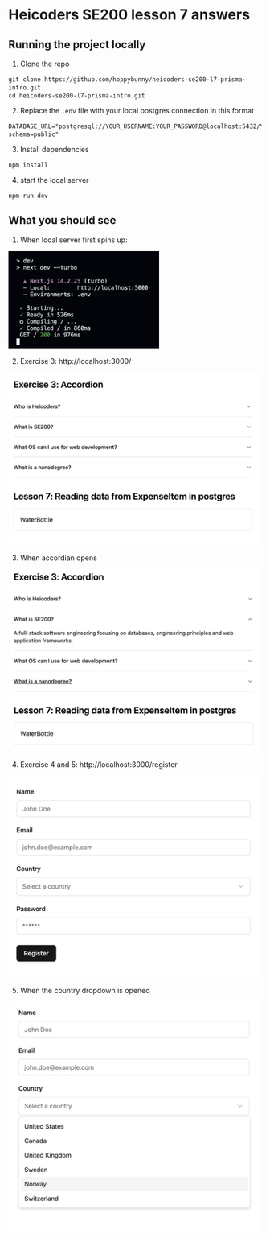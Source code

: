 # Heicoders SE200 lesson 7 answers

## Running the project locally

1. Clone the repo
```
git clone https://github.com/hoppybunny/heicoders-se200-l7-prisma-intro.git
cd heicoders-se200-l7-prisma-intro.git
```

2. Replace the `.env` file with your local postgres connection in this format
```
DATABASE_URL="postgresql://YOUR_USERNAME:YOUR_PASSWORD@localhost:5432/YOUR_DATABASE_NAME?schema=public"
```

3. Install dependencies
```
npm install
```

4. start the local server
```
npm run dev
```

## What you should see
1. When local server first spins up:

<img src="image.png" width="300" />

2. Exercise 3: http://localhost:3000/

<img src="image-1.png" width="500" />

3. When accordian opens 

<img src="image-2.png" width="500" />

4. Exercise 4 and 5: http://localhost:3000/register

<img src="image-3.png" width="500" />

5. When the country dropdown is opened

<img src="image-4.png" width="500" />